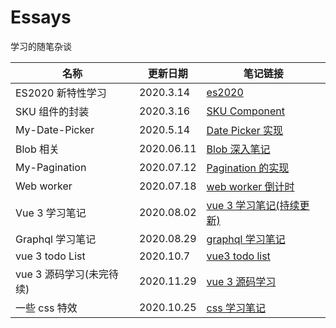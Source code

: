 # Essays

学习的随笔杂谈

| 名称                     | 更新日期   | 笔记链接                                                  |
| ------------------------ | ---------- | --------------------------------------------------------- |
| ES2020 新特性学习        | 2020.3.14  | [es2020](./es2020/ReadMe.md)                              |
| SKU 组件的封装           | 2020.3.16  | [SKU Component](./SkuComponent/README.md)                 |
| My-Date-Picker           | 2020.5.14  | [Date Picker 实现](./myself-datepicker/README.md)         |
| Blob 相关                | 2020.06.11 | [Blob 深入笔记](./Blob/Readme.md)                         |
| My-Pagination            | 2020.07.12 | [Pagination 的实现](./myself-pagination/readme.md)        |
| Web worker               | 2020.07.18 | [web worker 倒计时](./myself-timeCountDown/readme.md)     |
| Vue 3 学习笔记           | 2020.08.02 | [vue 3 学习笔记(持续更新)](./vue/vue-next-test/README.md) |
| Graphql 学习笔记         | 2020.08.29 | [graphql 学习笔记](./node-graphql/readme.md)              |
| vue 3 todo List          | 2020.10.7  | [vue3 todo list](./vue/vue3-todolist/readme.md)           |
| vue 3 源码学习(未完待续) | 2020.11.29 | [vue 3 源码学习](./vue/source_code/readme.md)             |
| 一些 css 特效            | 2020.10.25 | [css 学习笔记](.css-learn/readme.md)                      |
